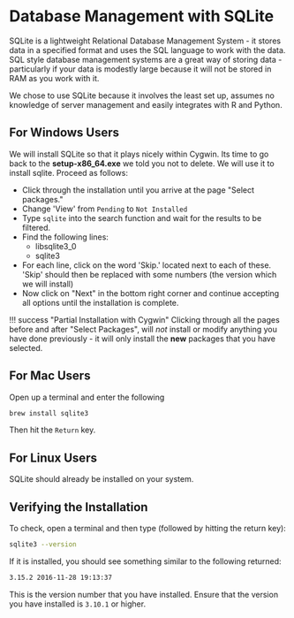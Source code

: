 # Database Management with SQLite

SQLite is a lightweight Relational Database Management System - it stores data in a specified format and uses the SQL language to work with the data.
SQL style database management systems are a great way of storing data - particularly if your data is modestly large because it will not be stored in RAM as you work with it.

We chose to use SQLite because it involves the least set up, assumes no knowledge of server management and easily integrates with R and Python.


## For Windows Users

We will install SQLite so that it plays nicely within Cygwin.
Its time to go back to the **setup-x86_64.exe** we told you not to delete. We will use it to install sqlite.
Proceed as follows:

*   Click through the installation until you arrive at the page "Select packages."
*   Change 'View' from `Pending` to `Not Installed`
*   Type `sqlite` into the search function and wait for the results to be filtered.
*   Find the following lines:
    +   libsqlite3_0
    +   sqlite3
*   For each line, click on the word 'Skip.' located next to each of these. 'Skip' should then be replaced with some numbers (the version which we will install)
*   Now click on "Next" in the bottom right corner and continue accepting all options until the installation is complete.

!!! success "Partial Installation with Cygwin"
    Clicking through all the pages before and after "Select Packages", will *not* install or modify anything you have done previously - it will only install the **new** packages that you have selected.

## For Mac Users

Open up a terminal and enter the following
```bash
brew install sqlite3
```
Then hit the `Return` key.

## For Linux Users

SQLite should already be installed on your system.

## Verifying the Installation

To check, open a terminal and then type (followed by hitting the return key):
```bash
sqlite3 --version
```
If it is installed, you should see something similar to the following returned:
```bash
3.15.2 2016-11-28 19:13:37
```
This is the version number that you have installed. Ensure that the version you have installed is `3.10.1` or higher.

